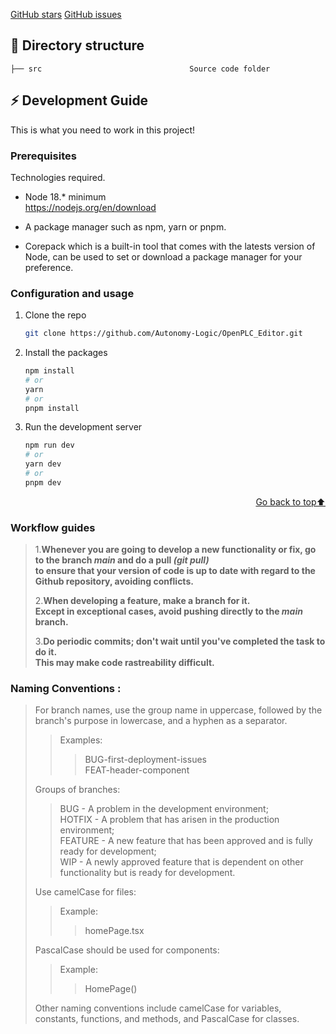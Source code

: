 [GitHub stars](https://img.shields.io/github/stars/Autonomy-Logic/OpenPLC_Editor?color=fa6470)
[GitHub issues](https://img.shields.io/github/issues/Autonomy-Logic/OpenPLC_Editor?color=d8b22d)

## 📂 Directory structure

```tree
├── src                                 Source code folder
```

<!-- GETTING STARTED -->

## ⚡ Development Guide

This is what you need to work in this project!

### Prerequisites

Technologies required.

- Node 18.\* minimum<br>
  https://nodejs.org/en/download

- A package manager such as npm, yarn or pnpm.
- Corepack which is a built-in tool that comes with the latests version of Node, can be used to set or download a package manager for your preference.

### Configuration and usage

1. Clone the repo

   ```sh
   git clone https://github.com/Autonomy-Logic/OpenPLC_Editor.git
   ```

2. Install the packages

   ```sh
   npm install
   # or
   yarn
   # or
   pnpm install
   ```

3. Run the development server

   ```sh
   npm run dev
   # or
   yarn dev
   # or
   pnpm dev
   ```

<p align="right"><a href="#readme-top">Go back to top⬆️</a></p>

### Workflow guides

> 1.**Whenever you are going to develop a new functionality or fix, go to the branch _main_ and do a pull _(git pull)_ <br>
> to ensure that your version of code is up to date with regard to the Github repository, avoiding conflicts.**
>
> 2.**When developing a feature, make a branch for it.<br>
> Except in exceptional cases, avoid pushing directly to the _main_ branch.**
>
> 3.**Do periodic commits; don't wait until you've completed the task to do it.<br>
> This may make code rastreability difficult.**

### Naming Conventions :

> For branch names, use the group name in uppercase, followed by the branch's purpose in lowercase, and a hyphen as a separator.
>
> > Examples:
> >
> > > BUG-first-deployment-issues<br>
> > > FEAT-header-component
>
> Groups of branches:
>
> > BUG - A problem in the development environment;<br>
> > HOTFIX - A problem that has arisen in the production environment;<br>
> > FEATURE - A new feature that has been approved and is fully ready for development;<br>
> > WIP - A newly approved feature that is dependent on other functionality but is ready for development.
>
> Use camelCase for files:
>
> > Example:
> >
> > > homePage.tsx
>
> PascalCase should be used for components:
>
> > Example:
> >
> > > HomePage()
>
> Other naming conventions include camelCase for variables, constants, functions, and methods, and PascalCase for classes.

<!-- MARKDOWN LINKS & IMAGES -->
<!-- https://www.markdownguide.org/basic-syntax/#reference-style-links -->

[product-screenshot]: public/home.png
[next.js]: https://img.shields.io/badge/next.js-000000?style=for-the-badge&logo=nextdotjs&logoColor=white
[react.js]: https://img.shields.io/badge/React-20232A?style=for-the-badge&logo=react&logoColor=61DAFB
[nodejs.io]: https://img.shields.io/badge/node.js-6DA55F?style=for-the-badge&logo=node.js&logoColor=white&
[tailwindcss]: https://img.shields.io/badge/tailwindcss-%2338B2AC.svg?style=for-the-badge&logo=tailwind-css&logoColor=white&
[typescript]: https://img.shields.io/badge/typescript-%23007ACC.svg?style=for-the-badge&logo=typescript&logoColor=white&
[figma]: https://img.shields.io/badge/figma-%23F24E1E.svg?style=for-the-badge&logo=figma&logoColor=white
[figma-url]: https://www.figma.com/file/etiwmsjeevhgfsmqfyfaam/ethics-net-v2?node-id=119-1533&t=xjh1bguimpzgnllp-0
